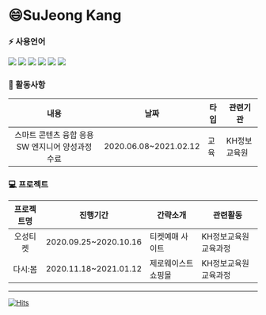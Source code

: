 
<!--
**sujeongkang/sujeongkang** is a ✨ _special_ ✨ repository because its `README.md` (this file) appears on your GitHub profile.

Here are some ideas to get you started:

- 🔭 I’m currently working on ...
- 🌱 I’m currently learning ...
- 👯 I’m looking to collaborate on ...
- 🤔 I’m looking for help with ...
- 💬 Ask me about ...
- 📫 How to reach me: ...
-  Pronouns: ...
-  Fun fact: ...
-->
# 😄SuJeong Kang

### ⚡ 사용언어
<img src="https://img.shields.io/badge/java-007396?style=flat-square&logo=java&logoColor=white"/></a>
<img src="https://img.shields.io/badge/oracle-F80000?style=flat-square&logo=oracle&logoColor=white"/></a>
<img src="https://img.shields.io/badge/HTML5-E34F26?style=flat-square&logo=HTML5&logoColor=white"/></a>
<img src="https://img.shields.io/badge/CSS3-1572B6?style=flat-square&logo=CSS3&logoColor=white"/></a>
<img src="https://img.shields.io/badge/JavaScript-F7DF1E?style=flat-square&logo=JavaScript&logoColor=white"/></a>
<img src="https://img.shields.io/badge/SpringFramework-6DB33F?style=flat-square&logo=spring&logoColor=white"/></a>

### 🌱 활동사항
|    내용   | 날짜 | 타입 | 관련기관|
|:---------:|------|----------|------|
|스마트 콘텐츠 융합 응용SW 엔지니어 양성과정 수료|2020.06.08~2021.02.12|교육| KH정보교육원 |

### 💻 프로젝트
|    프로젝트명   | 진행기간 | 간략소개 | 관련활동|
|:---------:|------|----------|------|
|오성티켓|2020.09.25~2020.10.16|티켓예매 사이트| KH정보교육원 교육과정 |
|다시:봄|2020.11.18~2021.01.12|제로웨이스트 쇼핑몰| KH정보교육원 교육과정 |


-----------------
[![Hits](https://hits.seeyoufarm.com/api/count/incr/badge.svg?url=https%3A%2F%2Fgithub.com%2Fsujeongkang&count_bg=%2379C83D&title_bg=%23555555&icon=&icon_color=%23E7E7E7&title=hits&edge_flat=false)](https://hits.seeyoufarm.com)

